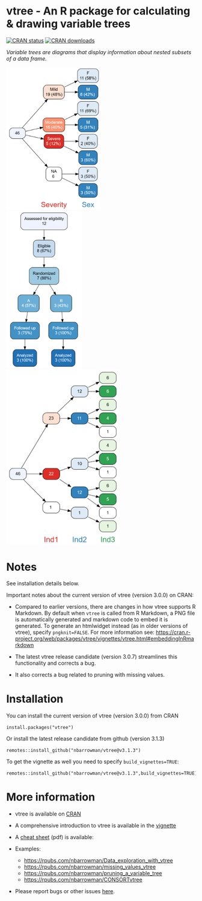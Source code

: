vtree - An R package for calculating & drawing variable trees
=====

[![CRAN
status](http://www.r-pkg.org/badges/version/vtree)](https://cran.r-project.org/package=vtree)
[![CRAN
downloads](https://cranlogs.r-pkg.org/badges/grand-total/vtree)](https://cranlogs.r-pkg.org/badges/grand-total/vtree)

*Variable trees are diagrams that display information about nested subsets of a data frame.*

<img src="https://github.com/nbarrowman/vtree/blob/master/cheatsheets/png/v1.png" width="250">&nbsp;&nbsp;&nbsp;&nbsp;&nbsp;&nbsp;&nbsp;&nbsp;&nbsp;&nbsp;&nbsp;&nbsp;&nbsp;&nbsp;&nbsp;&nbsp;&nbsp;<img src="https://github.com/nbarrowman/vtree/blob/master/cheatsheets/png/t7.png" width="200">&nbsp;&nbsp;&nbsp;&nbsp;&nbsp;&nbsp;&nbsp;<img src="https://github.com/nbarrowman/vtree/blob/master/cheatsheets/png/t1.png" width="300">

# Notes

See installation details below.

Important notes about the current version of vtree (version 3.0.0) on CRAN:

* Compared to earlier versions, there are changes in how vtree supports R Markdown. By default when `vtree` is called from R Markdown, a PNG file is automatically generated and markdown code to embed it is generated. To generate an htmlwidget instead (as in older versions of vtree), specify `pngknit=FALSE`. For more information see: https://cran.r-project.org/web/packages/vtree/vignettes/vtree.html#embeddingInRmarkdown

* The latest vtree release candidate (version 3.0.7) streamlines this functionality and corrects a bug.

* It also corrects a bug related to pruning with missing values.

# Installation

You can install the current version of vtree (version 3.0.0) from CRAN

```
install.packages("vtree")
```

Or install the latest release candidate from github (version 3.1.3)

```
remotes::install_github("nbarrowman/vtree@v3.1.3")
```

To get the vignette as well you need to specify `build_vignettes=TRUE`:

```
remotes::install_github("nbarrowman/vtree@v3.1.3",build_vignettes=TRUE)
```

# More information

* vtree is available on [CRAN](https://cran.r-project.org/package=vtree)

* A comprehensive introduction to vtree is available in the [vignette](https://cran.r-project.org/web/packages/vtree/vignettes/vtree.html)

* A [cheat sheet](https://github.com/rstudio/cheatsheets/raw/master/vtree.pdf) (pdf) is available: 

* Examples: 
    * https://rpubs.com/nbarrowman/Data_exploration_with_vtree
    * https://rpubs.com/nbarrowman/missing_values_vtree
    * https://rpubs.com/nbarrowman/pruning_a_variable_tree
    * https://rpubs.com/nbarrowman/CONSORTvtree

* Please report bugs or other issues [here](https://github.com/nbarrowman/vtree/issues).
